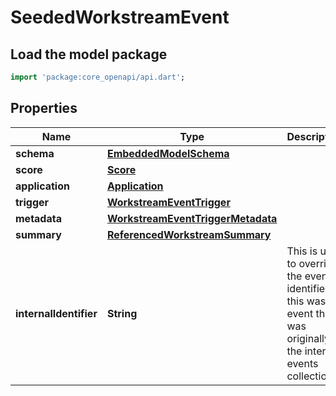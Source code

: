 # SeededWorkstreamEvent

## Load the model package
```dart
import 'package:core_openapi/api.dart';
```

## Properties
Name | Type | Description | Notes
------------ | ------------- | ------------- | -------------
**schema** | [**EmbeddedModelSchema**](EmbeddedModelSchema) |  | [optional] 
**score** | [**Score**](Score) |  | [optional] 
**application** | [**Application**](Application) |  | 
**trigger** | [**WorkstreamEventTrigger**](WorkstreamEventTrigger) |  | 
**metadata** | [**WorkstreamEventTriggerMetadata**](WorkstreamEventTriggerMetadata) |  | [optional] 
**summary** | [**ReferencedWorkstreamSummary**](ReferencedWorkstreamSummary) |  | [optional] 
**internalIdentifier** | **String** | This is used to override the event identifier, if this was an event that was originally in the internal events collection. | [optional] 




